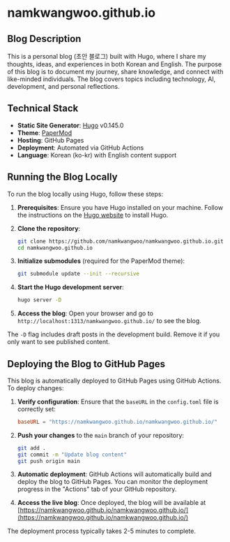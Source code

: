 # namkwangwoo.github.io

## Blog Description

This is a personal blog (초안 블로그) built with Hugo, where I share my thoughts, ideas, and experiences in both Korean and English. The purpose of this blog is to document my journey, share knowledge, and connect with like-minded individuals. The blog covers topics including technology, AI, development, and personal reflections.

## Technical Stack

- **Static Site Generator**: [Hugo](https://gohugo.io/) v0.145.0
- **Theme**: [PaperMod](https://github.com/adityatelange/hugo-PaperMod)
- **Hosting**: GitHub Pages
- **Deployment**: Automated via GitHub Actions
- **Language**: Korean (ko-kr) with English content support

## Running the Blog Locally

To run the blog locally using Hugo, follow these steps:

1. **Prerequisites**: Ensure you have Hugo installed on your machine. Follow the instructions on the [Hugo website](https://gohugo.io/getting-started/installing/) to install Hugo.

2. **Clone the repository**:
   ```bash
   git clone https://github.com/namkwangwoo/namkwangwoo.github.io.git
   cd namkwangwoo.github.io
   ```

3. **Initialize submodules** (required for the PaperMod theme):
   ```bash
   git submodule update --init --recursive
   ```

4. **Start the Hugo development server**:
   ```bash
   hugo server -D
   ```

5. **Access the blog**: Open your browser and go to `http://localhost:1313/namkwangwoo.github.io/` to see the blog.

The `-D` flag includes draft posts in the development build. Remove it if you only want to see published content.

## Deploying the Blog to GitHub Pages

This blog is automatically deployed to GitHub Pages using GitHub Actions. To deploy changes:

1. **Verify configuration**: Ensure that the `baseURL` in the `config.toml` file is correctly set:
   ```toml
   baseURL = "https://namkwangwoo.github.io/namkwangwoo.github.io/"
   ```

2. **Push your changes** to the `main` branch of your repository:
   ```bash
   git add .
   git commit -m "Update blog content"
   git push origin main
   ```

3. **Automatic deployment**: GitHub Actions will automatically build and deploy the blog to GitHub Pages. You can monitor the deployment progress in the "Actions" tab of your GitHub repository.

4. **Access the live blog**: Once deployed, the blog will be available at [https://namkwangwoo.github.io/namkwangwoo.github.io/](https://namkwangwoo.github.io/namkwangwoo.github.io/)

The deployment process typically takes 2-5 minutes to complete.
